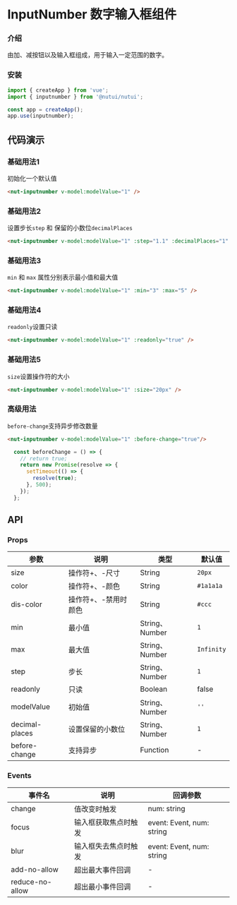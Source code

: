 # InputNumber 数字输入框组件

### 介绍

由加、减按钮以及输入框组成，用于输入一定范围的数字。

### 安装

``` javascript
import { createApp } from 'vue';
import { inputnumber } from '@nutui/nutui';

const app = createApp();
app.use(inputnumber);

```

## 代码演示

### 基础用法1

初始化一个默认值

```html
<nut-inputnumber v-model:modelValue="1" />
```

### 基础用法2

设置步长`step` 和 保留的小数位`decimalPlaces`

```html
<nut-inputnumber v-model:modelValue="1" :step="1.1" :decimalPlaces="1" />
```

### 基础用法3

`min` 和 `max` 属性分别表示最小值和最大值

```html
<nut-inputnumber v-model:modelValue="1" :min="3" :max="5" />
```

### 基础用法4

`readonly`设置只读

```html
<nut-inputnumber v-model:modelValue="1" :readonly="true" />
```

### 基础用法5

`size`设置操作符的大小

```html
<nut-inputnumber v-model:modelValue="1" :size="20px" />
```

### 高级用法

`before-change`支持异步修改数量

```html
<nut-inputnumber v-model:modelValue="1" :before-change="true"/>
```

```js
  const beforeChange = () => {
    // return true;
    return new Promise(resolve => {
      setTimeout(() => {
        resolve(true);
      }, 500);
    });
  };
```


## API

### Props

| 参数         | 说明                             | 类型   | 默认值           |
|--------------|----------------------------------|--------|------------------|
| size         | 操作符+、-尺寸               | String          | `20px`                |
| color        | 操作符+、-颜色               | String          | `#1a1a1a `            |
| dis-color     | 操作符+、-禁用时颜色          | String          | `#ccc`                |
| min          | 最小值                      | String、Number | `1`                   |
| max          | 最大值                      | String、Number | `Infinity`             |
| step         | 步长                        | String、Number |     `1`                |
| readonly     | 只读                   | Boolean | false              |
| modelValue   | 初始值                   | String、Number | `''`              |
| decimal-places| 设置保留的小数位                   | String、Number | `1`              |
| before-change        | 支持异步                   | Function | -              |

### Events

| 事件名 | 说明           | 回调参数     |
|--------|----------------|--------------|
| change  | 值改变时触发 | num: string | number |
| focus  | 输入框获取焦点时触发 | event: Event, num: string | number |
| blur  | 输入框失去焦点时触发 | event: Event, num: string | number |
| add-no-allow  | 超出最大事件回调 | - |
| reduce-no-allow  | 超出最小事件回调 | - |

